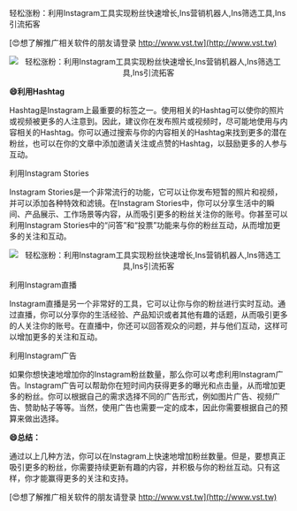 轻松涨粉：利用Instagram工具实现粉丝快速增长,Ins营销机器人,Ins筛选工具,Ins引流拓客

[😍想了解推广相关软件的朋友请登录 http://www.vst.tw](http://www.vst.tw)

 <center><img src="https://vst.tw/MP4/tuiguang/png/1.png" alt="轻松涨粉：利用Instagram工具实现粉丝快速增长,Ins营销机器人,Ins筛选工具,Ins引流拓客"></center>

**😄利用Hashtag**

Hashtag是Instagram上最重要的标签之一。使用相关的Hashtag可以使你的照片或视频被更多的人注意到。因此，建议你在发布照片或视频时，尽可能地使用与内容相关的Hashtag。你可以通过搜索与你的内容相关的Hashtag来找到更多的潜在粉丝，也可以在你的文章中添加邀请关注或点赞的Hashtag，以鼓励更多的人参与互动。

利用Instagram Stories

Instagram Stories是一个非常流行的功能，它可以让你发布短暂的照片和视频，并可以添加各种特效和滤镜。在Instagram Stories中，你可以分享生活中的瞬间、产品展示、工作场景等内容，从而吸引更多的粉丝关注你的账号。你甚至可以利用Instagram Stories中的“问答”和“投票”功能来与你的粉丝互动，从而增加更多的关注和互动。

 <center><img src="https://vst.tw/MP4/tuiguang/png/0.png" alt="轻松涨粉：利用Instagram工具实现粉丝快速增长,Ins营销机器人,Ins筛选工具,Ins引流拓客"></center>

利用Instagram直播

Instagram直播是另一个非常好的工具，它可以让你与你的粉丝进行实时互动。通过直播，你可以分享你的生活经验、产品知识或者其他有趣的话题，从而吸引更多的人关注你的账号。在直播中，你还可以回答观众的问题，并与他们互动，这样可以增加更多的关注和互动。

利用Instagram广告

如果你想快速地增加你的Instagram粉丝数量，那么你可以考虑利用Instagram广告。Instagram广告可以帮助你在短时间内获得更多的曝光和点击量，从而增加更多的粉丝。你可以根据自己的需求选择不同的广告形式，例如图片广告、视频广告、赞助帖子等等。当然，使用广告也需要一定的成本，因此你需要根据自己的预算来做出选择。

**😄总结：**

通过以上几种方法，你可以在Instagram上快速地增加粉丝数量。但是，要想真正吸引更多的粉丝，你需要持续更新有趣的内容，并积极与你的粉丝互动。只有这样，你才能赢得更多的关注和支持。

[😍想了解推广相关软件的朋友请登录 http://www.vst.tw](http://www.vst.tw)



